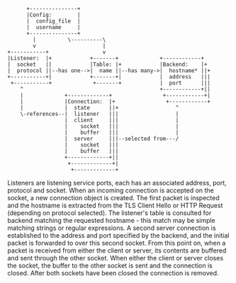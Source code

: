 

          +---------------+
          |Config:        |
          |  config_file  |
          |  username     |
          +---------------+
            |          \----------\
            v                     |
    +-----------+                 v
    |Listener:  |+            +-------+             +------------+
    |  socket   ||            |Table: |+            |Backend:    |+
    |  protocol ||--has one-->|  name ||--has many->|  hostname* ||+
    +-----------+|            +-------+|            |  address   |||
     +-----------+             +-------+            |  port      |||
        ^                                           +------------+||
        |             +-------------+                +------------+|
        |             |Connection:  |+                +------------+
        |             |  state      ||+                  ^
        \-references--|  listener   |||                  |
                      |  client     |||                  |
                      |    socket   |||                  |
                      |    buffer   |||                  |
                      |  server     |||--selected from---/
                      |    socket   |||
                      |    buffer   |||
                      +-------------+||
                       +-------------+|
                        +-------------+

Listeners are listening service ports, each has an associated address, port,
protocol and socket. When an incoming connection is accepted on the
socket, a new connection object is created. The first packet is inspected
and the hostname is extracted from the TLS Client Hello or HTTP Request
(depending on protocol selected). The listener's table is consulted for backend
matching the requested hostname - this match may be simple matching strings or
regular expressions. A second server connection is established to the address
and port specified by the backend, and the initial packet is forwarded to over
this second socket. From this point on, when a packet is received from either
the client or server, its contents are buffered and sent through the other
socket. When either the client or server closes the socket, the buffer to
the other socket is sent and the connection is closed. After both sockets
have been closed the connection is removed.

